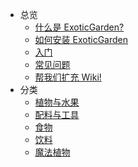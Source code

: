- 总览
    - [什么是 ExoticGarden?](/What-is-ExoticGarden)
    - [如何安装 ExoticGarden](/Installing-ExoticGarden)
    - [入门](/Getting-Started)
    - [常见问题](/FAQ)
    - [帮我们扩充 Wiki!](/Expanding-the-Wiki)
- 分类
    - [植物与水果](/Plants-and-Fruits)
    - [配料与工具](/Misc)
    - [食物](/Food)
    - [饮料](/Drinks)
    - [魔法植物](/Magical-Plants)
